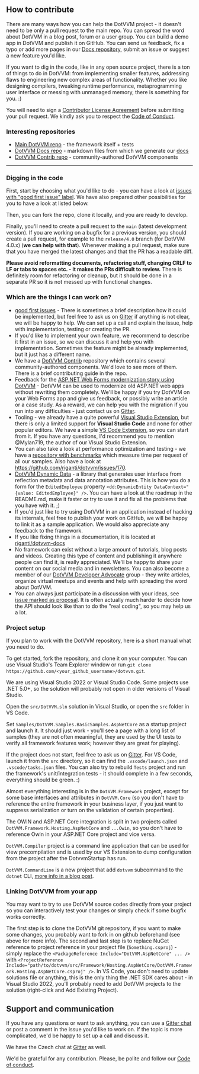 ## How to contribute

There are many ways how you can help the DotVVM project - it doesn't need to be only a pull request to the main repo. You can spread the word about DotVVM in a blog post, forum or a user group. You can build a demo app in DotVVM and publish it on GitHub. You can send us feedback, fix a typo or add more pages in our [Docs repository](https://github.com/riganti/dotvvm-docs), submit an issue or suggest a new feature you'd like.

If you want to dig in the code, like in any open source project, there is a ton of things to do in DotVVM: from implementing smaller features, addressing flaws to engineering new complex areas of functionality. Whether you like designing compilers, tweaking runtime performance, metaprogramming user interface or messing with unmanaged memory, there is something for you. :)

You will need to sign a [Contributor License Agreement](https://cla.dotnetfoundation.org/) before submitting your pull request. We kindly ask you to respect the [Code of Conduct](code-of-conduct.md). 

### Interesting repositories

* [Main DotVVM repo](https://github.com/riganti/dotvvm) - the framework itself + tests
* [DotVVM Docs repo](https://github.com/riganti/dotvvm-docs) - markdown files from which we generate our [docs](https://dotvvm.com/docs)
* [DotVVM Contrib repo](https://github.com/riganti/dotvvm-contrib) - community-authored DotVVM components

--- 

### Digging in the code

First, start by choosing what you'd like to do - you can have a look at [issues with "good first issue" label](https://github.com/riganti/dotvvm/issues?q=is%3Aopen+is%3Aissue+label%3A%22good+first+issue%22). We have also prepared other possibilities for you to have a look at listed below. 

Then, you can fork the repo, clone it locally, and you are ready to develop. 

Finally, you'll need to create a pull request to the `main` (latest development version). If you are working on a bugfix for a previous version, you should create a pull request, for example to the `release/4.0` branch (for DotVVM 4.0.x) (__we can help with that__). Whenever making a pull request, make sure that you have merged the latest changes and that the PR has a readable diff.

 **Please avoid reformatting documents, refactoring stuff, changing CRLF to LF or tabs to spaces etc. - it makes the PRs difficult to review.** There is definitely room for refactoring or cleanup, but it should be done in a separate PR so it is not messed up with functional changes.

### Which are the things I can work on?

* [good first issues](https://github.com/riganti/dotvvm/issues?q=is%3Aopen+is%3Aissue+label%3A%22good+first+issue%22) - There is sometimes a brief description how it could be implemented, but feel free to ask us on [Gitter](https://gitter.im/riganti/dotvvm) if anything is not clear, we will be happy to help. We can set up a call and explain the issue, help with implementation, testing or creating the PR. 
* If you'd like to implement your own feature, we recommend to describe it first in an issue, so we can discuss it and help you with implementation. Sometimes the feature might be already implemented, but it just has a different name.
* We have a [DotVVM Contrib](https://github.com/riganti/dotvvm-contrib) repository which contains several community-authored components. We'd love to see more of them. There is a brief contributing guide in the repo.
* Feedback for the [ASP.NET Web Forms modernization story using DotVVM](https://dotvvm.com/modernize) - DotVVM can be used to modernize old ASP.NET web apps without rewriting them completely. We'll be happy if you try DotVVM on your Web Forms app and give us feedback, or possibly write an article or a case study. As a reward, we can help you with the migration if you run into any difficulties - just contact us on [Gitter](https://gitter.im/riganti/dotvvm). 
* Tooling - we already have a quite powerful [Visual Studio Extension](https://marketplace.visualstudio.com/items?itemName=TomasHerceg.DotVVMforVisualStudio-17892), but there is only a limited support for **Visual Studio Code** and none for other popular editors. We have a simple [VS Code Extension](https://github.com/riganti/dotvvm-extension-vscode), so you can start from it. If you have any questions, I'd recommend you to mention @Mylan719, the author of our Visual Studio Extension. 
* You can also take a look at performance optimization and testing - we have a [repository with benchmarks](https://github.com/riganti/dotvvm-benchmarks) which measure time per request of all our samples. Also have a look at https://github.com/riganti/dotvvm/issues/170.
* [DotVVM Dynamic Data](https://github.com/riganti/dotvvm-dynamic-data) - a library that generates user interface from reflection metadata and data annotation attributes. This is how you do a form for the `EditedEmployee` property `<dd:DynamicEntity DataContext="{value: EditedEmployee}" />`. You can have a look at the roadmap in the README.md, make it faster or try to use it and fix all the problems that you have with it. ;)
* If you'd just like to try using DotVVM in an application instead of hacking its internals, feel free to publish your work on GitHub, we will be happy to link it as a sample application. We would also appreciate any feedback to the framework.
* If you like fixing things in a documentation, it is located at [riganti/dotvvm-docs](https://github.com/riganti/dotvvm-docs)
* No framework can exist without a large amount of tutorials, blog posts and videos. Creating this type of content and publishing it anywhere people can find it, is really appreciated. We'll be happy to share your content on our social media and in newsletters. You can also become a member of our [DotVVM Developer Advocate](https://www.dotvvm.com/blog/67/Introducing-DotVVM-Developer-Advocates) group - they write articles, organize virtual meetups and events and help with spreading the word about DotVVM. 
* You can always just participate in a discussion with your ideas, see [issue marked as proposal](https://github.com/riganti/dotvvm/issues?q=is%3Aopen+is%3Aissue+label%3Aproposal+sort%3Acomments-desc). It is often actually much harder to decide how the API should look like than to do the "real coding", so you may help us a lot.

### Project setup

If you plan to work with the DotVVM repository, here is a short manual what you need to do.

To get started, fork the repository, and clone it on your computer. You can use Visual Studio's Team Explorer window or run `git clone https://github.com/<your_github_username>/dotvvm.git`. 

We are using Visual Studio 2022 or Visual Studio Code. Some projects use .NET 5.0+, so the solution will probably not open in older versions of Visual Studio.

Open the `src/DotVVM.sln` solution in Visual Studio, or open the `src` folder in VS Code. 

Set `Samples/DotVVM.Samples.BasicSamples.AspNetCore` as a startup project and launch it. It should just work - you'll see a page with a long list of samples (they are not often meaningful, they are used by the UI tests to verify all framework features work; however they are great for playing). 

If the project does not start, feel free to ask us on [Gitter](https://gitter.im/riganti/dotvvm). For VS Code, launch it from the `src` directory, so it can find the `.vscode/launch.json` and `.vscode/tasks.json` files. You can also try to rebuild `Tests` project and run the framework's unit/integration tests - it should complete in a few seconds, everything should be green. :)

Almost everything interesting is in the `DotVVM.Framework` project, except for some base interfaces and attributes in `DotVVM.Core` (so you don't have to reference the entire framework in your business layer, if you just want to suppress serialization or turn on the validation of certain properties). 

The OWIN and ASP.NET Core integration is split in two projects called `DotVVM.Framework.Hosting.AspNetCore` and `...Owin`, so you don't have to reference Owin in your ASP.NET Core project and vice versa. 

`DotVVM.Compiler` project is a command line application that can be used for view precompilation and is used by our VS Extension to dump configuration from the project after the DotvvmStartup has run. 

`DotVVM.CommandLine` is a new project that add `dotvvm` subcommand to the `dotnet` CLI, [more info in a blog post](https://www.dotvvm.com/blog/17/DotVVM-1-1-RC-5-dotnet-new-and-DotVVM-CLI). 

### Linking DotVVM from your app

You may want to try to use DotVVM source codes directly from your project so you can interactively test your changes or simply check if some bugfix works correctly. 

The first step is to clone the DotVVM git repository, if you want to make some changes, you probably want to fork in on github beforehand (see above for more info). The second and last step is to replace NuGet reference to project reference in your project file (`Something.csproj`) - simply replace the `<PackageReference Include="DotVVM.AspNetCore" ... />` with `<ProjectReference Include="path/to/dotvvm/src/Framework/Hosting.AspNetCore/DotVVM.Framework.Hosting.AspNetCore.csproj" />`. In VS Code, you don't need to update solutions file or anything, this is the only thing the .NET SDK cares about - in Visual Studio 2022, you'll probably need to add DotVVM projects to the solution (right-click and Add Existing Project).

## Support and communication

If you have any questions or want to ask anything, you can use a [Gitter chat](https://gitter.im/riganti/dotvvm) or post a comment in the issue you'd like to work on. If the topic is more complicated, we'd be happy to set up a call and discuss it.

We have the Czech chat at [Gitter](https://gitter.im/riganti/dotvvm-cz) as well.

We'd be grateful for any contribution. Please, be polite and follow our [Code of conduct](https://github.com/riganti/dotvvm/blob/master/code-of-conduct.md).

